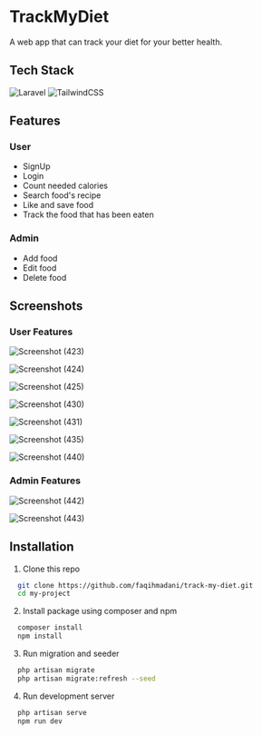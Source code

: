 # TrackMyDiet

A web app that can track your diet for your better health.


## Tech Stack

![Laravel](https://img.shields.io/badge/laravel-%23FF2D20.svg?style=for-the-badge&logo=laravel&logoColor=white)
![TailwindCSS](https://img.shields.io/badge/tailwindcss-%2338B2AC.svg?style=for-the-badge&logo=tailwind-css&logoColor=white)



## Features

### User
- SignUp
- Login
- Count needed calories
- Search food's recipe
- Like and save food
- Track the food that has been eaten

### Admin
- Add food
- Edit food
- Delete food
## Screenshots

### User Features 

![Screenshot (423)](https://user-images.githubusercontent.com/76164968/220580771-ed1803c9-2392-46d0-9ebd-697ff1e340b6.png)

![Screenshot (424)](https://user-images.githubusercontent.com/76164968/220580789-a0d1e7ad-dee7-4389-85e8-ee83a5d5b5f5.png)

![Screenshot (425)](https://user-images.githubusercontent.com/76164968/220580795-d3fcbbc3-e065-4128-8e11-e28b1815aae6.png)

![Screenshot (430)](https://user-images.githubusercontent.com/76164968/220580838-c85583f9-12cc-4f2e-8296-746c0acea2d3.png)

![Screenshot (431)](https://user-images.githubusercontent.com/76164968/220580931-6eab4f3a-41f0-48e4-8bf4-20537205215a.png)

![Screenshot (435)](https://user-images.githubusercontent.com/76164968/220581009-f9001253-34bb-4986-a4f7-07c69c3d7632.png)

![Screenshot (440)](https://user-images.githubusercontent.com/76164968/220581035-00194145-45d5-4385-85b8-6ed5254a43be.png)

### Admin Features 

![Screenshot (442)](https://user-images.githubusercontent.com/76164968/220581106-a4777534-2fd6-42b1-9bdb-e5173d4c4079.png)

![Screenshot (443)](https://user-images.githubusercontent.com/76164968/220581102-5e651c10-a653-4950-8daa-f94b052733a3.png)






## Installation

1. Clone this repo

```bash
  git clone https://github.com/faqihmadani/track-my-diet.git
  cd my-project
```

2. Install package using composer and npm

```bash
  composer install
  npm install
```

3. Run migration and seeder
```bash
  php artisan migrate
  php artisan migrate:refresh --seed
```

4. Run development server
```bash
  php artisan serve
  npm run dev
```
